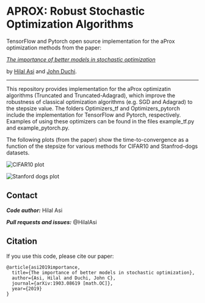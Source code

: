 # APROX: Robust Stochastic Optimization Algorithms

TensorFlow and Pytorch open source implementation for the aProx optimization methods from the paper:

[*The importance of better models in stochastic optimization*](https://arxiv.org/abs/1903.08619)

by [Hilal Asi](http://web.stanford.edu/~asi/) and [John Duchi](http://web.stanford.edu/~jduchi/).

---

This repository provides implementation for the aProx optimizatin algorithms (Truncated and Truncated-Adagrad), which improve the robustness of classical optimization algorithms (e.g. SGD and Adagrad) to the stepsize value. The folders Optimizers_tf and Optimizers_pytorch include the implementation for TensorFlow and Pytorch, respectively. Examples of using these optimizers can be found in the files example_tf.py and example_pytorch.py.

The following plots (from the paper) show the time-to-convergence as a function of the stepsize for various methods for CIFAR10 and Stanfrod-dogs datasets.

![CIFAR10 plot](https://github.com/HilalAsi/APOX-Robust-Stochastic-Optimization-Algorithms/blob/master/paper-plots/CIFAR10-plot.PNG "CIFAR10")

![Stanford dogs plot](https://github.com/HilalAsi/APOX-Robust-Stochastic-Optimization-Algorithms/blob/master/paper-plots/Stanford-dogs-plot.PNG "Stanford dogs")

## Contact

***Code author:*** Hilal Asi

***Pull requests and issues:*** @HilalAsi

## Citation

If you use this code, please cite our paper:
```
@article{asi2019importance,
  title={The importance of better models in stochastic optimization},
  author={Asi, Hilal and Duchi, John C},
  journal={arXiv:1903.08619 [math.OC]},
  year={2019}
}
```
